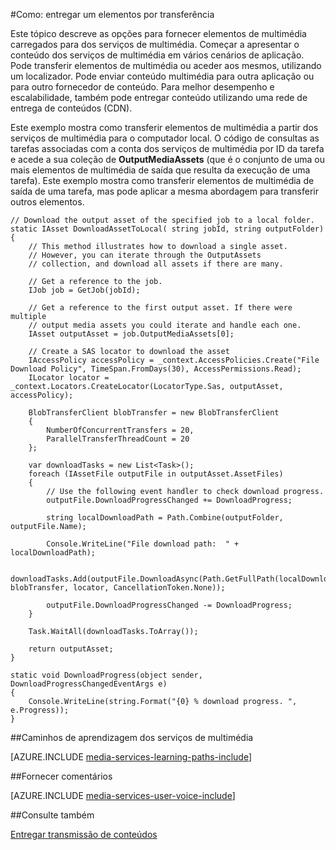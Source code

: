 <properties 
    pageTitle="Transferir elementos de multimédia" 
    description="Saiba prestes a transferir ativos com o seu computador. Exemplos de código são gravados no c# e utilizam o SDK de serviços de multimédia para .NET." 
    services="media-services" 
    documentationCenter="" 
    authors="juliako" 
    manager="erikre" 
    editor=""/>

<tags 
    ms.service="media-services" 
    ms.workload="media" 
    ms.tgt_pltfrm="na" 
    ms.devlang="na" 
    ms.topic="article"
    ms.date="09/26/2016"
    ms.author="juliako"/>

#<a name="how-to-deliver-an-asset-by-download"></a>Como: entregar um elementos por transferência

Este tópico descreve as opções para fornecer elementos de multimédia carregados para dos serviços de multimédia. Começar a apresentar o conteúdo dos serviços de multimédia em vários cenários de aplicação. Pode transferir elementos de multimédia ou aceder aos mesmos, utilizando um localizador. Pode enviar conteúdo multimédia para outra aplicação ou para outro fornecedor de conteúdo. Para melhor desempenho e escalabilidade, também pode entregar conteúdo utilizando uma rede de entrega de conteúdos (CDN).

Este exemplo mostra como transferir elementos de multimédia a partir dos serviços de multimédia para o computador local. O código de consultas as tarefas associadas com a conta dos serviços de multimédia por ID da tarefa e acede a sua coleção de **OutputMediaAssets** (que é o conjunto de uma ou mais elementos de multimédia de saída que resulta da execução de uma tarefa). Este exemplo mostra como transferir elementos de multimédia de saída de uma tarefa, mas pode aplicar a mesma abordagem para transferir outros elementos.

    
    // Download the output asset of the specified job to a local folder.
    static IAsset DownloadAssetToLocal( string jobId, string outputFolder)
    {
        // This method illustrates how to download a single asset. 
        // However, you can iterate through the OutputAssets
        // collection, and download all assets if there are many. 
    
        // Get a reference to the job. 
        IJob job = GetJob(jobId);
    
        // Get a reference to the first output asset. If there were multiple 
        // output media assets you could iterate and handle each one.
        IAsset outputAsset = job.OutputMediaAssets[0];
    
        // Create a SAS locator to download the asset
        IAccessPolicy accessPolicy = _context.AccessPolicies.Create("File Download Policy", TimeSpan.FromDays(30), AccessPermissions.Read);
        ILocator locator = _context.Locators.CreateLocator(LocatorType.Sas, outputAsset, accessPolicy);
    
        BlobTransferClient blobTransfer = new BlobTransferClient
        {
            NumberOfConcurrentTransfers = 20,
            ParallelTransferThreadCount = 20
        };
    
        var downloadTasks = new List<Task>();
        foreach (IAssetFile outputFile in outputAsset.AssetFiles)
        {
            // Use the following event handler to check download progress.
            outputFile.DownloadProgressChanged += DownloadProgress;
    
            string localDownloadPath = Path.Combine(outputFolder, outputFile.Name);
    
            Console.WriteLine("File download path:  " + localDownloadPath);
    
            downloadTasks.Add(outputFile.DownloadAsync(Path.GetFullPath(localDownloadPath), blobTransfer, locator, CancellationToken.None));
    
            outputFile.DownloadProgressChanged -= DownloadProgress;
        }
    
        Task.WaitAll(downloadTasks.ToArray());
    
        return outputAsset;
    }
    
    static void DownloadProgress(object sender, DownloadProgressChangedEventArgs e)
    {
        Console.WriteLine(string.Format("{0} % download progress. ", e.Progress));
    }



##<a name="media-services-learning-paths"></a>Caminhos de aprendizagem dos serviços de multimédia

[AZURE.INCLUDE [media-services-learning-paths-include](../../includes/media-services-learning-paths-include.md)]

##<a name="provide-feedback"></a>Fornecer comentários

[AZURE.INCLUDE [media-services-user-voice-include](../../includes/media-services-user-voice-include.md)]

   
##<a name="see-also"></a>Consulte também 

[Entregar transmissão de conteúdos](media-services-deliver-streaming-content.md)

